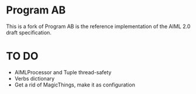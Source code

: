 # Program AB
This is a fork of Program AB is the reference implementation of the AIML 2.0 draft specification.

# TO DO
- AIMLProcessor and Tuple thread-safety
- Verbs dictionary
- Get a rid of MagicThings, make it as configuration